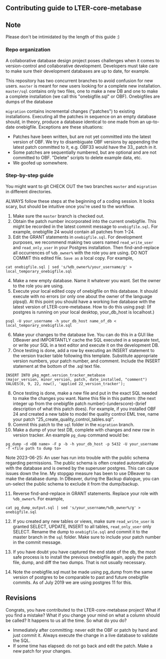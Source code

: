 
## Contributing guide to LTER-core-metabase

## Note

Please don't be intimidated by the length of this guide :)

### Repo organization

A collaborative database design project poses challenges when it comes to version-control and collaborative development. Developers must take care to make sure their development databases are up to date, for example. 

This repository has two concurrent branches to avoid confusion for new users. `master` is meant for new users looking for a complete new installation. `master/sql` contains only two files, one to make a new DB and one to make a complete installation (we call this "onebigfile.sql" or OBF). Onebigfiles are dumps of the database

`migration` contains incremental changes ("patches") to existing installations. Executing all the patches in sequence on an empty database should, in theory, produce a database identical to one made from an up-to-date onebigfile. Exceptions are these situations:

- Patches have been written, but are not yet committed into the latest version of OBF. We try to disambiguate OBF versions by appending the latest patch committed to it, e.g. OBF33 would have the 33_ patch in it. 
- Some patches are sequentially numbered, but are optional and are not committed to OBF. "Delete" scripts to delete example data, etc.
- We goofed up somewhere. 

### Step-by-step guide

You might want to git CHECK OUT the two branches `master` and `migration` in different directories.

ALWAYS follow these steps at the beginning of a coding session. It looks scary, but should be intuitive once you're used to the workflow.

1. Make sure the `master` branch is checked out.
2. Obtain the patch number incorporated into the current onebigfile. This might be recorded in the latest commit message to `onebigfile.sql`. For example, onebigfile 24 would contain all patches from 1-24. 
3. Edit the GRANT statements in `onebigfile.sql`. For development purposes, we recommend making two users named `read_write_user` and `read_only_user` in your Postgres installation. Then find-and-replace all occurrences of `%db_owner%` with the role you are using. DO NOT COMMIT this edited file. `Save as` a local copy. For example,
```
cat onebigfile.sql | sed 's/%db_owner%/your_username/g' > local_temporary_onebigfile.sql
```
4. Make a new empty database. Name it whatever you want. Set the owner to the role you are using. 
5. Execute your local edited copy of onebigfile on this database. It should execute with no errors (or only one about the owner of the language plpsql). At this point you should have a working live database with the latest version of LTER-core-metabase. How to do this using psql: (If postgres is running on your local desktop, your_db_host is localhost.)
```
psql -U your_username -h your_db_host name_of_db < local_temporary_onebigfile.sql
```
6. Make your changes to the database live. You can do this in a GUI like DBeaver and IMPORTANTLY cache the SQL executed in a separate text, or write your SQL in a text editor and execute it on the development DB.
1. Once testing is done, add a row by executing an INSERT statement to the version tracker table following this template. Substitute appropriate version numbers, your patch number, and comment. Include the INSERT statement at the bottom of the .sql text file.
```
INSERT INTO pkg_mgmt.version_tracker_metabase
(major_version, minor_version, patch, date_installed, "comment")
VALUES(0, 9, 22, now(), 'applied 22_version_tracker');
```
8. Once testing is done, make a new file and put in the exact SQL needed to make the changes you want. Name this file in this pattern: (the next integer up from the onebigfile patch number)-(underscore)-(brief description of what this patch does). For example, if you installed OBF 24 and created a new table to model the quality control EML tree, name your patch "25_create_quality_control_tables.sql". 
9. Commit this patch to the `sql` folder in the `migration` branch. 
10. Make a dump of your test DB, complete with changes and new row in version tracker. An example `pg_dump` command would be: 
```
pg_dump -d <DB name> -F p -b -h your_db_host -p 5432 -U your_username -f <file path to dump to>
```

Note 2023-06-25: An user has run into trouble with the public schema regarding permissions. The public schema is often created automatically with the database and is owned by the superuser postgres. This can cause issues down the line. My stopgap measure has been to use DBeaver to make the database dump. In DBeaver, during the Backup dialogue, you can un-select the public schema to exclude it from the dump/backup. 

11. Reverse find-and-replace in GRANT statements. Replace your role with `%db_owner%`. For example, 
```
cat pg_dump_output.sql | sed 's/your_username/%db_owner%/g' > onebigfile.sql
```
12. If you created any new tables or views, make sure `read_write_user` is granted SELECT, UPDATE, INSERT to all tables, `read_only_user` only SELECT.
Rename the dump to `onebigfile.sql` and commit it to the master branch in the `sql` folder. Make sure to include your patch number in the commit message.

13. If you have doubt you have captured the end state of the db, the most safe process is to install the previous onebigfile again, apply the patch file, dump, and diff the two dumps. That is not usually necessary. 
14. Note the onebigfile.sql must be made using pg_dump from the same version of postgres to be comparable to past and future onebigfile commits. As of July 2019 we are using postgres 11 for this. 

## Revisions

Congrats, you have contributed to the LTER-core-metabase project! What if you find a mistake? What if you change your mind on what a column should be called? It happens to us all the time. So what do you do?

- Immediately after committing: never edit the OBF or patch by hand and just commit it. Always execute the change in a live database to validate the SQL. 
- If some time has elapsed: do not go back and edit the patch. Make a new patch for your changes. 